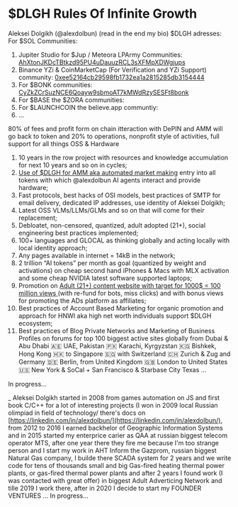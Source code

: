 # $DLGH Rules Of Infinite Growth 

Aleksei Dolgikh (@alexdolbun)  (read in the end my bio) $DLGH adresses: 
For $SOL Communities:
1. Jupiter Studio for $Jup / Meteora LPArmy Communities: [AhXtonJKDcTBtkzd95PU4uDauuzRCL3sXFMpXDWgjups](https://jup.ag/studio/AhXtonJKDcTBtkzd95PU4uDauuzRCL3sXFMpXDWgjups)
2. Binance YZi & CoinMarketCap (For Verification and YZi Support) community: [0xee52164cb29598fb1732ea1a2815285db3154444](https://four.meme/token/0xee52164cb29598fb1732ea1a2815285db3154444)
3. For $BONK communities: [CyZkZCrSuzNCE6Qoayw9sbmoAT7kMWdRzySESFt8bonk](https://letsbonk.fun/token/CyZkZCrSuzNCE6Qoayw9sbmoAT7kMWdRzySESFt8bonk)
4. For $BASE the $ZORA communities: 
5. For $LAUNCHCOIN the believe.app communtiy:  
6. ...

  80% of fees and profit form on chain itteraction with DePIN and AMM will go back to token and 20% to operations, nonprofit style of activities, full support for all things OSS & Hardware 

1. 10 years in the row project with resources and knowledge accumulation for next 10 years and so on in cycles;
2. [Use of $DLGH for AMM aka automated market making](https://github.com/automated-market-maker/) entry into all tokens with which @alexdolbun AI agents interact and provide hardware;
3. Fast protocols, best hacks of OSI models, best practices of SMTP for email delivery, dedicated IP addresses, use identity of Aleksei Dolgikh;
4. Latest OSS VLMs/LLMs/GLMs and so on that will come for their replacement;
5. Debloatet, non-censored, quantized, adult adopted (21+), social engineering best practices implemented;
6. 100+ languages and GLOCAL as thinking globally and acting locally with local identity approach;
7. Any pages available in internet = 14kB in the network;
8. 2 trillion “AI tokens” per month as goal (quantized by weight and activations) on cheap second hand iPhones & Macs with MLX activation and some cheap NVIDIA latest software supported laptops;
9. Promotion on [Adult (21+) content website with target for 1000$ = 100 million views ](https://github.com/Adverticing-Networks/) (with re-fund for bots, miss clicks) and with bonus views for promoting the ADs platform as affiliates;
10. Best practices of Account Based Marketing for organic promotion and approach for HNWI aka high net worth individuals support $DLGH ecosystem;
11. Best practices of Blog Private Networks and Marketing of Business Profiles on forums for top 100 biggest active sites globally from Dubai & Abu Dhabi 🇦🇪 UAE, Pakistan 🇵🇰 Karachi, Kyrgyzstan 🇰🇬 Bishkek, Hong Kong 🇭🇰 to Singapore 🇸🇬 with Switzerland 🇨🇭 Zurich & Zug and Germany 🇩🇪 Berlin, from United Kingdom 🇬🇧 London to United States 🇺🇸 New York & SoCal + San Francisco & Starbase City Texas … 

In progress… 

_ Aleksei Dolgikh started in 2008 from games automation on JS and first book C/C++ for a lot of interesting projects (I won in 2009 local Russian olimpiad in field of technology/ there's docs on [https://linkedin.com/in/alexdolbun/](https://linkedin.com/in/alexdolbun/), from 2012 to 2016 I earned backhelor of Geographic Information Systems and in 2015 started my enterprice carier as QAA at russian biggest telecom operator MTS, after one year there they fire me because I'm too strange person and I start my work in AHT Inform the Gazprom, russian biggest Natural Gas company, I builde there SCADA system for 2 years and we write code for tens of thousands small and big Gas-fired heating thermal power plants, or gas-fired thermal power plants and after 2 years I found work (I was contacted with great offer) in biggest Adult Adverticing Network and tille 2019 I work there, after in 2020 I decide to start my FOUNDER VENTURES ... In progress… 
